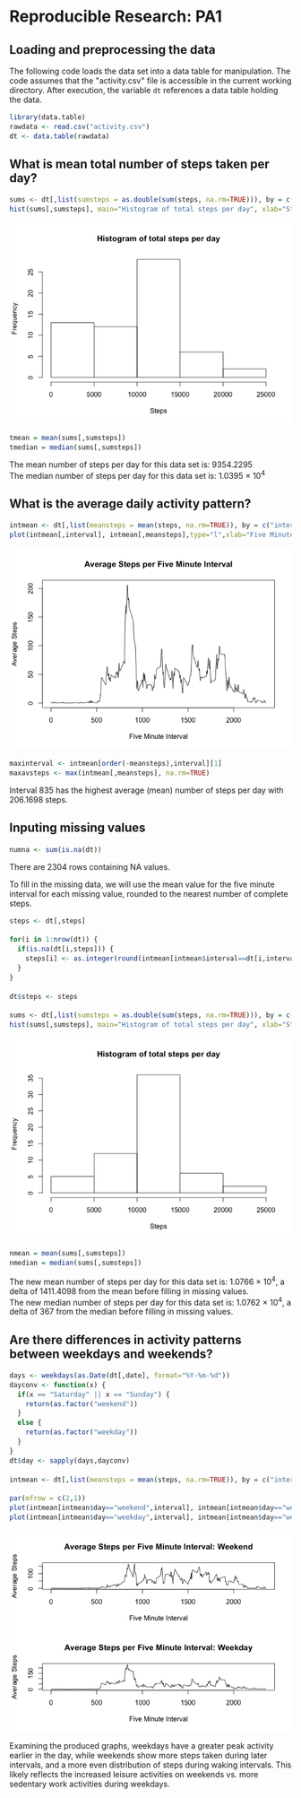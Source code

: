# Reproducible Research: PA1

## Loading and preprocessing the data  

The following code loads the data set into a data table for manipulation. The code assumes that the "activity.csv" file is accessible in the current working directory. After execution, the variable `dt` references a data table holding the data.


```r
library(data.table)
rawdata <- read.csv("activity.csv")
dt <- data.table(rawdata)
```

## What is mean total number of steps taken per day?  



```r
sums <- dt[,list(sumsteps = as.double(sum(steps, na.rm=TRUE))), by = c("date")]
hist(sums[,sumsteps], main="Histogram of total steps per day", xlab="Steps")
```

![plot of chunk unnamed-chunk-2](./PA1_template_files/figure-html/unnamed-chunk-2.png) 

```r
tmean = mean(sums[,sumsteps])
tmedian = median(sums[,sumsteps])
```

The mean number of steps per day for this data set is: 9354.2295  
The median number of steps per day for this data set is: 1.0395 &times; 10<sup>4</sup>  

## What is the average daily activity pattern?  


```r
intmean <- dt[,list(meansteps = mean(steps, na.rm=TRUE)), by = c("interval")]
plot(intmean[,interval], intmean[,meansteps],type="l",xlab="Five Minute Interval",ylab="Average Steps",main="Average Steps per Five Minute Interval")
```

![plot of chunk unnamed-chunk-3](./PA1_template_files/figure-html/unnamed-chunk-3.png) 

```r
maxinterval <- intmean[order(-meansteps),interval][1]
maxavsteps <- max(intmean[,meansteps], na.rm=TRUE)
```

Interval 835 has the highest average (mean) number of steps per day with 206.1698 steps.

## Inputing missing values  


```r
numna <- sum(is.na(dt))
```

There are 2304 rows containing NA values.  

To fill in the missing data, we will use the mean value for the five minute interval for each missing value, rounded to the nearest number of complete steps.  


```r
steps <- dt[,steps]

for(i in 1:nrow(dt)) {
  if(is.na(dt[i,steps])) {
    steps[i] <- as.integer(round(intmean[intmean$interval==dt[i,interval],meansteps]))
  }
}

dt$steps <- steps

sums <- dt[,list(sumsteps = as.double(sum(steps, na.rm=TRUE))), by = c("date")]
hist(sums[,sumsteps], main="Histogram of total steps per day", xlab="Steps")
```

![plot of chunk unnamed-chunk-5](./PA1_template_files/figure-html/unnamed-chunk-5.png) 

```r
nmean = mean(sums[,sumsteps])
nmedian = median(sums[,sumsteps])
```

The new mean number of steps per day for this data set is: 1.0766 &times; 10<sup>4</sup>, a delta of 1411.4098 from the mean before filling in missing values.    
The new median number of steps per day for this data set is: 1.0762 &times; 10<sup>4</sup>, a delta of 367 from the median before filling in missing values.  

## Are there differences in activity patterns between weekdays and weekends?  



```r
days <- weekdays(as.Date(dt[,date], format="%Y-%m-%d"))
dayconv <- function(x) {
  if(x == "Saturday" || x == "Sunday") {
    return(as.factor("weekend"))
  }
  else { 
    return(as.factor("weekday")) 
  }
}
dt$day <- sapply(days,dayconv)

intmean <- dt[,list(meansteps = mean(steps, na.rm=TRUE)), by = c("interval","day")]

par(mfrow = c(2,1))
plot(intmean[intmean$day=="weekend",interval], intmean[intmean$day=="weekend",meansteps],type="l",xlab="Five Minute Interval",ylab="Average Steps",main="Average Steps per Five Minute Interval: Weekend")
plot(intmean[intmean$day=="weekday",interval], intmean[intmean$day=="weekday",meansteps],type="l",xlab="Five Minute Interval",ylab="Average Steps",main="Average Steps per Five Minute Interval: Weekday")
```

![plot of chunk unnamed-chunk-6](./PA1_template_files/figure-html/unnamed-chunk-6.png) 

Examining the produced graphs, weekdays have a greater peak activity earlier in the day, while weekends show more steps taken during later intervals, and a more even distribution of steps during waking intervals. This likely reflects the increased leisure activities on weekends vs. more sedentary work activities during weekdays.
